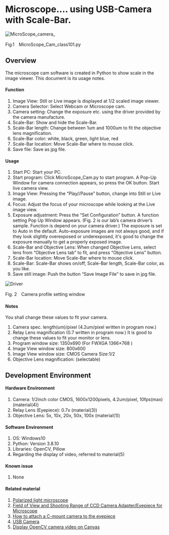 # Microscope.... using USB-Camera  with Scale-Bar.
![MicroScope_camera_](https://user-images.githubusercontent.com/131073488/232638774-941036c1-b2d0-416e-9a37-8034ef27601f.jpg)<p>
Fig.1　MicroScope_Cam_class101.py

## Overview
The microscope cam software is created in Python to show scale in the image viewer. This document is its usage notes. <p>
#### Function
1. Image View: Still or Live image is displayed at 1/2 scaled image viewer.
2. Camera Selector: Select Webcam or Microscope cam.
3. Camera setting: Change the exposure etc. using the driver provided by the camera manufacture.
4. Scale-Bar: Show and hide the Scale-Bar.
5. Scale-Bar length: Change between 1um and 1000um to fit the objective lens magnification.
6. Scale-Bar color: white, black, green, light blue, red
7. Scale-Bar location: Move Scale-Bar where to mouse click.
8. Save file: Save as jpg file.
#### Usage
  1. Start PC: Start your PC.
  2. Start program: Click MicroScope_Cam.py to start program. A Pop-Up Window for camera connection appears, so press the OK button. Start live camera view.
  3. Image View: Pressing the “Play//Pause” button, change into Still or Live image.
  4. Focus: Adjust the focus of your microscope while looking at the Live image view.
  5. Exposure adjustment: Press the “Set Configuration” button. A function setting Pop Up Window appears. (Fig. 2 is our lab’s camera driver’s sample. Function is depend on your camera driver.) The exposure is set to Auto in the default. Auto-exposure images are not always good, and if they look slightly overexposed or underexposed, it's good to change the exposure manually to get a properly exposed image.
  6. Scale-Bar and Objective Lens: When changed Objective Lens, select lens from “Objective Lens tab” to fit, and press “Objective Lens” button.
  7. Scale-Bar location: Move Scale-Bar where to mouse click.
  8. Scale-Bar: Scale-Bar shows on/off, Scale-Bar length, Scale-Bar color, as you like.
  9. Save still image: Push the button “Save Image File” to save in jpg file.
    
  ![Driver](https://user-images.githubusercontent.com/131073488/233557365-10122650-103b-40a2-9279-da5d800b0f85.png) <p>
    Fig. 2　Camera profile setting window

#### Notes  
You shall change these values to fit your camera.
  1. Camera spec. length(um)/pixel 	(4.2um/pixel written in program now.)
  2. Relay Lens magnification		(0.7 written in program now.)
It is good to change these values to fit your monitor or lens.
  1. Program window size:		   1350x690    (For FWXGA	1366×768 )
  2. Image View window size:	    800x600
  3. Image View window size: 		CMOS Camera Size:1/2
  4. Objective Lens magnification:	(selectable)
  
## Development Environment
#### Hardware Environment
  1. Camera: 1/2inch color CMOS,   1600x1200pixels,  4.2um/pixel,  10fps(max) (material(4))
  2. Relay Lens (Eyepiece): 0.7x (material(3))
  3. Objective Lens: 5x, 10x, 20x, 50x, 100x (material(1))
#### Software Environment
  1. OS: Windows10
  2. Python: Version 3.8.10
  3. Libraries: OpenCV, Pillow
  4. Regarding the display of video, referred to material(5)
#### Known issue
  1. None
#### Related material
  1. [Polarized light microscope](https://www.microscope.healthcare.nikon.com/products/polarizing-microscopes/eclipse-lv100n-pol)
  2. [Field of View and Shooting Range of CCD Camera Adapter/Eyepiece for Microscope](https://www-mecan-co-jp.translate.goog/microscope/Digital/USB/View-Range.htm?_x_tr_sl=ja&_x_tr_tl=en&_x_tr_hl=ja&_x_tr_pto=wapp)
  3. [How to attach a C-mount camera to the eyepiece](https://www-mecan-co-jp.translate.goog/microscope/Digital/USB/Join-Micro.html?_x_tr_sl=ja&_x_tr_tl=en&_x_tr_hl=ja&_x_tr_pto=wapp)
  4. [USB Camera](https://www-trinity--lab-co-jp.translate.goog/IUC_cam/shiyou.html?_x_tr_sl=ja&_x_tr_tl=en&_x_tr_hl=ja&_x_tr_pto=wapp)
  5. [Display OpenCV camera video on Canvas](https://imagingsolution-net.translate.goog/program/python/tkinter/display_opencv_video_canvas/?_x_tr_sl=ja&_x_tr_tl=en&_x_tr_hl=ja&_x_tr_pto=wapp)
 
